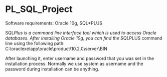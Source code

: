 # PL_SQL_Project
Software requirements: Oracle 10g, SQL*PLUS

SQL*Plus is a command line interface tool which is used to access Oracle databases. 
After installing Oracle 10g, you can find the SQL*PLUS command line using the following path:
C:\oraclexe\app\oracle\product\10.2.0\server\BIN

After launching it, enter username and password that you was set in the installation process. 
Normally we use system as username and the password during installation can be anything.


